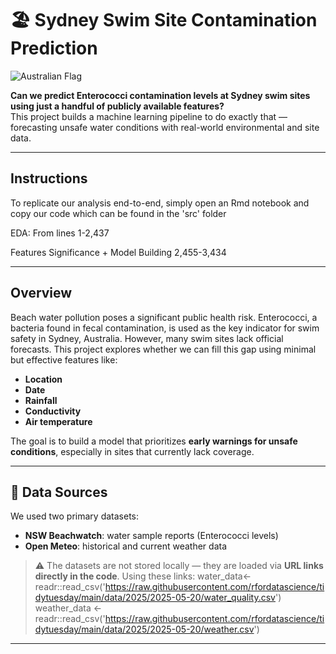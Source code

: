 # 🏖️ Sydney Swim Site Contamination Prediction

![Australian Flag](https://i.imgur.com/uBL1Z78.gif)

**Can we predict Enterococci contamination levels at Sydney swim sites using just a handful of publicly available features?**  
This project builds a machine learning pipeline to do exactly that — forecasting unsafe water conditions with real-world environmental and site data.

---



## Instructions

To replicate our analysis end-to-end, simply open an Rmd notebook and copy our code which can be found in the 'src' folder

EDA: From lines 1-2,437

Features Significance + Model Building 2,455-3,434

---

## Overview

Beach water pollution poses a significant public health risk. Enterococci, a bacteria found in fecal contamination, is used as the key indicator for swim safety in Sydney, Australia. However, many swim sites lack official forecasts. This project explores whether we can fill this gap using minimal but effective features like:

- **Location**
- **Date**
- **Rainfall**
- **Conductivity**
- **Air temperature**

The goal is to build a model that prioritizes **early warnings for unsafe conditions**, especially in sites that currently lack coverage.

---

## 📁 Data Sources

We used two primary datasets:

- **NSW Beachwatch**: water sample reports (Enterococci levels)
- **Open Meteo**: historical and current weather data

> ⚠️ The datasets are not stored locally — they are loaded via **URL links directly in the code**.
> Using these links:
> water_data<- readr::read_csv('https://raw.githubusercontent.com/rfordatascience/tidytuesday/main/data/2025/2025-05-20/water_quality.csv')
> weather_data <- readr::read_csv('https://raw.githubusercontent.com/rfordatascience/tidytuesday/main/data/2025/2025-05-20/weather.csv')


---
